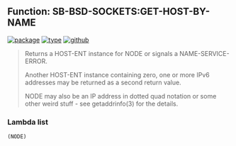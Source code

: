 ## Function: SB-BSD-SOCKETS:GET-HOST-BY-NAME
[![package](https://img.shields.io/badge/Package-SB--BSD--SOCKETS-5f9ea0.svg?style=social&colorA=999999)](../) [![type](https://img.shields.io/badge/Type-Function-5f9ea0.svg?style=social&colorA=999999)](../#function) [![github](https://img.shields.io/badge/GitHub-View_the_source-5f9ea0.svg?style=social&colorA=999999&logo=github)](https://github.com/sbcl/sbcl/blob/master/contrib/sb-bsd-sockets/name-service.lisp/) 

> Returns a HOST-ENT instance for NODE or signals a NAME-SERVICE-ERROR.
> 
> Another HOST-ENT instance containing zero, one or more IPv6 addresses
> may be returned as a second return value.
> 
> NODE may also be an IP address in dotted quad notation or some other
> weird stuff - see getaddrinfo(3) for the details.

### Lambda list
```
(NODE)
```

